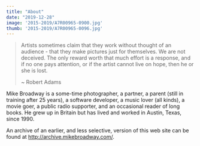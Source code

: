 ```yaml
---
title: "About"
date: "2019-12-28"
image: '2015-2019/A7R00965-0900.jpg'
thumb: '2015-2019/A7R00965-0096.jpg'
---
```


> Artists sometimes claim that they work without thought of an audience - that they make pictures just for themselves. We are not deceived. The only reward worth that much effort is a response, and if no one pays attention, or if the artist cannot live on hope, then he or she is lost.
>
> ~ Robert Adams

Mike Broadway is a some-time photographer, a partner, a parent (still in training after 25 years), a software developer, a music lover (all kinds), a movie goer, a public radio supporter, and an occasional reader of long books. He grew up in Britain but has lived and worked in Austin, Texas, since 1990.

An archive of an earlier, and less selective, version of this web site can be found at <http://archive.mikebroadway.com/>.
